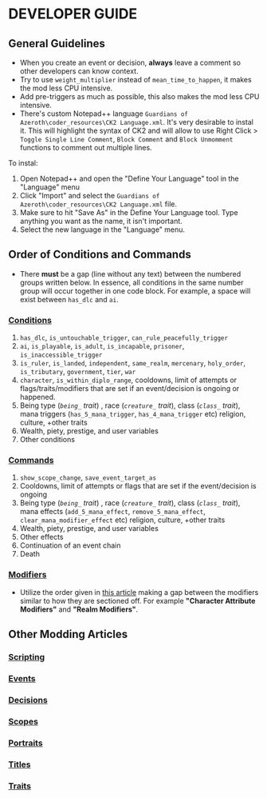 # DEVELOPER GUIDE

## General Guidelines
- When you create an event or decision, **always** leave a comment so other developers can know context.
- Try to use `weight_multiplier` instead of `mean_time_to_happen`, it makes the mod less CPU intensive.
- Add pre-triggers as much as possible, this also makes the mod less CPU intensive.
- There's custom Notepad++ language `Guardians of Azeroth\coder_resources\CK2 Language.xml`. It's very desirable to instal it. This will highlight the syntax of CK2 and will allow to use Right Click > `Toggle Single Line Comment`, `Block Comment` and `Block Unmomment` functions to comment out multiple lines.

To instal:
1. Open Notepad++ and open the "Define Your Language" tool in the "Language" menu
2. Click "Import" and select the `Guardians of Azeroth\coder_resources\CK2 Language.xml` file.
3. Make sure to hit "Save As" in the Define Your Language tool. Type anything you want as the name, it isn't important.
4. Select the new language in the "Language" menu.

## Order of Conditions and Commands
 - There **must** be a gap (line without any text) between the numbered groups written below. In essence, all conditions in the same number group will occur together in one code block. For example, a space will exist between `has_dlc` and `ai`.
### [Conditions](https://ck2.paradoxwikis.com/Conditions)
1. `has_dlc`, `is_untouchable_trigger`, `can_rule_peacefully_trigger`
2. `ai`, `is_playable`, `is_adult`, `is_incapable`, `prisoner`, `is_inaccessible_trigger`
3. `is_ruler`, `is_landed`, `independent`, `same_realm`, `mercenary`, `holy_order`, `is_tributary`, `government`, `tier`, `war`
4. `character`, `is_within_diplo_range`, cooldowns, limit of attempts or flags/traits/modifiers that are set if an event/decision is ongoing or happened.
5. Being type (_`being_` trait_) , race (_`creature_` trait_), class (_`class_` trait_), mana triggers (`has_5_mana_trigger`, `has_4_mana_trigger` etc) religion, culture, +other traits
6. Wealth, piety, prestige, and user variables
7. Other conditions

### [Commands](https://ck2.paradoxwikis.com/Commands)
1. `show_scope_change`, `save_event_target_as`
2. Cooldowns, limit of attempts or flags that are set if the event/decision is ongoing
3. Being type (_`being_` trait_) , race (_`creature_` trait_), class (_`class_` trait_), mana effects (`add_5_mana_effect`, `remove_5_mana_effect`, `clear_mana_modifier_effect` etc) religion, culture, +other traits
4. Wealth, piety, prestige, and user variables
5. Other effects
6. Continuation of an event chain
7. Death

### [Modifiers](https://ck2.paradoxwikis.com/Modifiers)
 - Utilize the order given in [this article](https://ck2.paradoxwikis.com/Modifiers) making a gap between the modifiers similar to how they are sectioned off. For example **"Character Attribute Modifiers"** and **"Realm Modifiers"**.
 
 ## Other Modding Articles
### [Scripting](https://ck2.paradoxwikis.com/Scripting)
 
### [Events](https://ck2.paradoxwikis.com/Event_modding)
 
### [Decisions](https://ck2.paradoxwikis.com/Decisions_modding)
 
### [Scopes](https://ck2.paradoxwikis.com/Scopes)
 
### [Portraits](https://ck2.paradoxwikis.com/Portrait_modding)
 
### [Titles](https://ck2.paradoxwikis.com/Title_modding)
 
### [Traits](https://ck2.paradoxwikis.com/Trait_modding)
 
 
